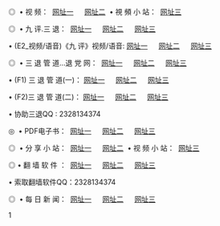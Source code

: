<p>◎   • 视 频： 
<a href="http://56.otzo.com/tv/" target="_blank">网址一</a> 　 
<a href="http://222.ftp.sht/tv/" target="_blank">网址二</a>   • 視 頻 小 站： 
<a href="http://wi.irc.so/" target="_blank">网址三</a></p>
<p>◎   • 九 评.三 退：  
<a href="http://56.otzo.com/t/" target="_blank">网址一</a> 　 
<a href="http://222.ftp.sht/v/" target="_blank">网址二</a> 　 
<a href="http://wi.irc.so/tt/" target="_blank">网址三</a> 　</p>
<p>  • (E2_视频/语音)《九 评》视频/语音: 
<a href="http://56.otzo.com/v/" target="_blank">网址一</a> 　 
<a href="http://222.ftp.sht/v/" target="_blank">网址二</a> 　 
<a href="http://wi.irc.so/v/" target="_blank">网址三</a></p>
<p>◎   • 三 退 管 道...退 党 网：  
<a href="http://56.otzo.com/go/8/" target="_blank">网址一</a> 　 
<a href="http://222.ftp.sht/go/8/" target="_blank">网址二</a> 　 
<a href="http://wi.irc.so/go/8/" target="_blank">网址三</a></p>
<p>  • (F1) 三 退 管 道(一)： 
<a href="http://56.otzo.com/d/" target="_blank">网址一</a> 　 
<a href="http://222.ftp.sht/d/" target="_blank">网址二</a> 　 
<a href="http://wi.irc.so/d/" target="_blank">网址三</a></p>
<p>  • (F2)三 退 管 道(二)： 
<a href="http://56.otzo.com/dd/" target="_blank">网址一</a> 　 
<a href="http://222.ftp.sht/dd/" target="_blank">网址二</a> 　 
<a href="http://wi.irc.so/dd/" target="_blank">网址三</a></p>
<p>  • 协助三退QQ : 2328134374</p>
<p>◎   • PDF电子书：  
<a href="http://56.otzo.com/p/" target="_blank">网址一</a> 　 
<a href="http://222.ftp.sht/p/" target="_blank">网址二</a> 　 
<a href="http://wi.irc.so/p/" target="_blank">网址三</a></p>
<p>◎ </span>  • 分 享 小 站：  
<a href="http://56.otzo.com/" target="_blank">网址一</a> 　 
<a href="http://222.ftp.sht/" target="_blank">网址二</a>   • 视 频 小 站：  
<a href="http://wi.irc.so/" target="_blank">网址三</a></p>
<p>◎  • 翻 墙 软 件 ：  
<a href="http://56.otzo.com/f/" target="_blank">网址一</a> 　 
<a href="http://222.ftp.sht/ff/" target="_blank">网址二</a> 　 
<a href="http://wi.irc.so/f/" target="_blank">网址三</a></p>
<p>  • 索取翻墙软件QQ：2328134374</p>
<p>◎ </span>  • 每 日 新 闻：  
<a href="http://56.otzo.com/day/index.html" target="_blank">网址一</a> 　 
<a href="http://222.ftp.sht/day/index.html" target="_blank">网址二</a> 　 
<a href="http://wi.irc.so/day/index.html" target="_blank">网址三</a></p>
1
